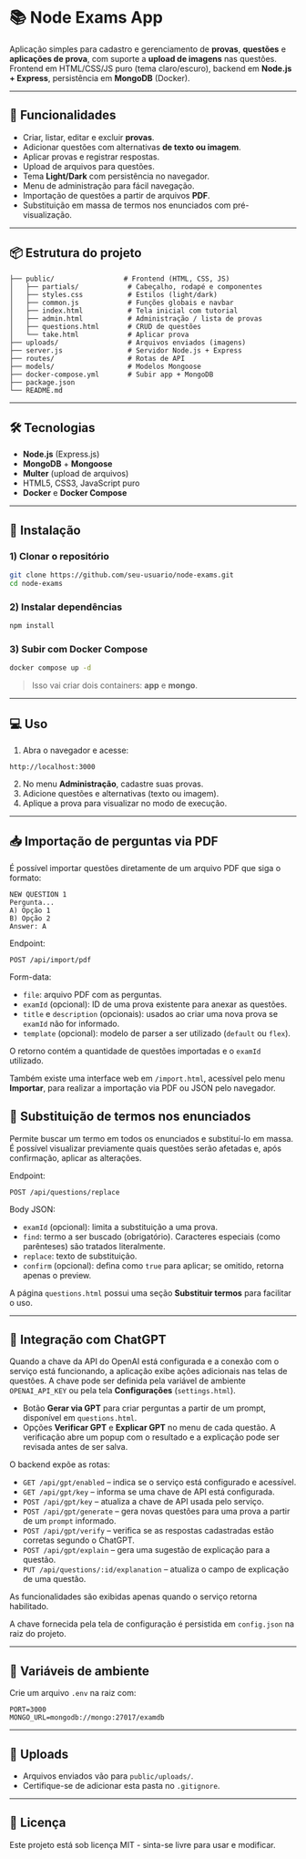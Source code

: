 # 📚 Node Exams App

Aplicação simples para cadastro e gerenciamento de **provas**, **questões** e **aplicações de prova**, com suporte a **upload de imagens** nas questões.  
Frontend em HTML/CSS/JS puro (tema claro/escuro), backend em **Node.js + Express**, persistência em **MongoDB** (Docker).

---

## 🚀 Funcionalidades

- Criar, listar, editar e excluir **provas**.
- Adicionar questões com alternativas **de texto ou imagem**.
- Aplicar provas e registrar respostas.
- Upload de arquivos para questões.
- Tema **Light/Dark** com persistência no navegador.
- Menu de administração para fácil navegação.
- Importação de questões a partir de arquivos **PDF**.
- Substituição em massa de termos nos enunciados com pré-visualização.

---

## 📦 Estrutura do projeto

```
├── public/                 # Frontend (HTML, CSS, JS)
│   ├── partials/            # Cabeçalho, rodapé e componentes
│   ├── styles.css           # Estilos (light/dark)
│   ├── common.js            # Funções globais e navbar
│   ├── index.html           # Tela inicial com tutorial
│   ├── admin.html           # Administração / lista de provas
│   ├── questions.html       # CRUD de questões
│   └── take.html            # Aplicar prova
├── uploads/                 # Arquivos enviados (imagens)
├── server.js                # Servidor Node.js + Express
├── routes/                  # Rotas de API
├── models/                  # Modelos Mongoose
├── docker-compose.yml       # Subir app + MongoDB
├── package.json
└── README.md
```

---

## 🛠️ Tecnologias

- **Node.js** (Express.js)
- **MongoDB** + **Mongoose**
- **Multer** (upload de arquivos)
- HTML5, CSS3, JavaScript puro
- **Docker** e **Docker Compose**

---

## 🔧 Instalação

### 1) Clonar o repositório
```bash
git clone https://github.com/seu-usuario/node-exams.git
cd node-exams
```

### 2) Instalar dependências
```bash
npm install
```

### 3) Subir com Docker Compose
```bash
docker compose up -d
```

> Isso vai criar dois containers: **app** e **mongo**.

---

## 💻 Uso

1. Abra o navegador e acesse:
```
http://localhost:3000
```
2. No menu **Administração**, cadastre suas provas.
3. Adicione questões e alternativas (texto ou imagem).
4. Aplique a prova para visualizar no modo de execução.

---

## 📥 Importação de perguntas via PDF

É possível importar questões diretamente de um arquivo PDF que siga o formato:

```
NEW QUESTION 1
Pergunta...
A) Opção 1
B) Opção 2
Answer: A
```

Endpoint:

```
POST /api/import/pdf
```

Form-data:

- `file`: arquivo PDF com as perguntas.
- `examId` (opcional): ID de uma prova existente para anexar as questões.
- `title` e `description` (opcionais): usados ao criar uma nova prova se `examId` não for informado.
- `template` (opcional): modelo de parser a ser utilizado (`default` ou `flex`).

O retorno contém a quantidade de questões importadas e o `examId` utilizado.

Também existe uma interface web em `/import.html`, acessível pelo menu **Importar**, para realizar a importação via PDF ou JSON pelo navegador.

## 🔄 Substituição de termos nos enunciados

Permite buscar um termo em todos os enunciados e substituí-lo em massa. É possível visualizar previamente quais questões serão afetadas e, após confirmação, aplicar as alterações.

Endpoint:

```
POST /api/questions/replace
```

Body JSON:

- `examId` (opcional): limita a substituição a uma prova.
- `find`: termo a ser buscado (obrigatório). Caracteres especiais (como parênteses) são tratados literalmente.
- `replace`: texto de substituição.
- `confirm` (opcional): defina como `true` para aplicar; se omitido, retorna apenas o preview.

A página `questions.html` possui uma seção **Substituir termos** para facilitar o uso.

---

## 🤖 Integração com ChatGPT

Quando a chave da API do OpenAI está configurada e a conexão com o serviço está funcionando, a aplicação exibe ações adicionais nas telas de questões. A chave pode ser definida pela variável de ambiente `OPENAI_API_KEY` ou pela tela **Configurações** (`settings.html`).

- Botão **Gerar via GPT** para criar perguntas a partir de um prompt, disponível em `questions.html`.
- Opções **Verificar GPT** e **Explicar GPT** no menu de cada questão. A verificação abre um popup com o resultado e a explicação pode ser revisada antes de ser salva.

O backend expõe as rotas:

- `GET /api/gpt/enabled` – indica se o serviço está configurado e acessível.
- `GET /api/gpt/key` – informa se uma chave de API está configurada.
- `POST /api/gpt/key` – atualiza a chave de API usada pelo serviço.
- `POST /api/gpt/generate` – gera novas questões para uma prova a partir de um `prompt` informado.
- `POST /api/gpt/verify` – verifica se as respostas cadastradas estão corretas segundo o ChatGPT.
- `POST /api/gpt/explain` – gera uma sugestão de explicação para a questão.
- `PUT /api/questions/:id/explanation` – atualiza o campo de explicação de uma questão.

As funcionalidades são exibidas apenas quando o serviço retorna habilitado.

A chave fornecida pela tela de configuração é persistida em `config.json` na raiz do projeto.

---

## 📝 Variáveis de ambiente

Crie um arquivo `.env` na raiz com:
```env
PORT=3000
MONGO_URL=mongodb://mongo:27017/examdb
```

---

## 📂 Uploads

- Arquivos enviados vão para `public/uploads/`.
- Certifique-se de adicionar esta pasta no `.gitignore`.

---

## 📜 Licença

Este projeto está sob licença MIT - sinta-se livre para usar e modificar.
